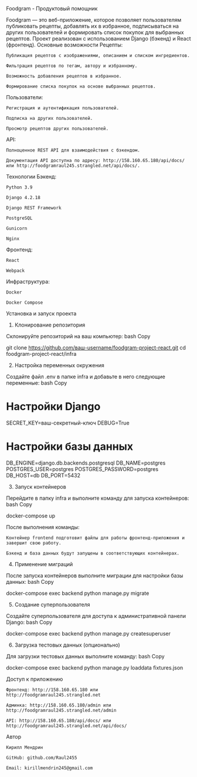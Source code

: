Foodgram - Продуктовый помощник

Foodgram — это веб-приложение, которое позволяет пользователям публиковать рецепты, добавлять их в избранное, подписываться на других пользователей и формировать список покупок для выбранных рецептов. Проект реализован с использованием Django (бэкенд) и React (фронтенд).
Основные возможности
Рецепты:

    Публикация рецептов с изображениями, описанием и списком ингредиентов.

    Фильтрация рецептов по тегам, автору и избранному.

    Возможность добавления рецептов в избранное.

    Формирование списка покупок на основе выбранных рецептов.

Пользователи:

    Регистрация и аутентификация пользователей.

    Подписка на других пользователей.

    Просмотр рецептов других пользователей.

API:

    Полноценное REST API для взаимодействия с бэкендом.

    Документация API доступна по адресу: http://158.160.65.180/api/docs/ или http://foodgramraul245.strangled.net/api/docs/.

Технологии
Бэкенд:

    Python 3.9

    Django 4.2.18

    Django REST Framework

    PostgreSQL

    Gunicorn

    Nginx

Фронтенд:

    React

    Webpack

Инфраструктура:

    Docker

    Docker Compose

Установка и запуск проекта
1. Клонирование репозитория

Склонируйте репозиторий на ваш компьютер:
bash
Copy

git clone https://github.com/ваш-username/foodgram-project-react.git
cd foodgram-project-react/infra

2. Настройка переменных окружения

Создайте файл .env в папке infra и добавьте в него следующие переменные:
bash
Copy

# Настройки Django
SECRET_KEY=ваш-секретный-ключ
DEBUG=True

# Настройки базы данных
DB_ENGINE=django.db.backends.postgresql
DB_NAME=postgres
POSTGRES_USER=postgres
POSTGRES_PASSWORD=postgres
DB_HOST=db
DB_PORT=5432

3. Запуск контейнеров

Перейдите в папку infra и выполните команду для запуска контейнеров:
bash
Copy

docker-compose up

После выполнения команды:

    Контейнер frontend подготовит файлы для работы фронтенд-приложения и завершит свою работу.

    Бэкенд и база данных будут запущены в соответствующих контейнерах.

4. Применение миграций

После запуска контейнеров выполните миграции для настройки базы данных:
bash
Copy

docker-compose exec backend python manage.py migrate

5. Создание суперпользователя

Создайте суперпользователя для доступа к административной панели Django:
bash
Copy

docker-compose exec backend python manage.py createsuperuser

6. Загрузка тестовых данных (опционально)

Для загрузки тестовых данных выполните команду:
bash
Copy

docker-compose exec backend python manage.py loaddata fixtures.json

Доступ к приложению

    Фронтенд: http://158.160.65.180 или http://foodgramraul245.strangled.net

    Админка: http://158.160.65.180/admin или http://foodgramraul245.strangled.net/admin

    API: http://158.160.65.180/api/docs/ или http://foodgramraul245.strangled.net/api/docs/

Автор

    Кирилл Мендрин

    GitHub: github.com/Raul2455

    Email: kirillmendrin245@gmail.com
